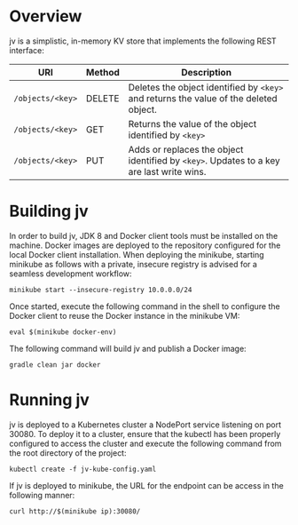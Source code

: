 # Overview

jv is a simplistic, in-memory KV store that implements the following REST interface:

|URI    |Method |Description|
|-------|-------|-----------|
|``/objects/<key>``|DELETE|Deletes the object identified by ``<key>`` and returns the value of the deleted object.|
|``/objects/<key>``|GET|Returns the value of the object identified by ``<key>``|
|``/objects/<key>``|PUT|Adds or replaces the object identified by ``<key>``.  Updates to a key are last write wins.|

# Building jv

In order to build jv, JDK 8 and Docker client tools must be installed on the machine.  Docker images are deployed to the repository configured for the local Docker client installation.  When deploying the minikube, starting minikube as follows with a private, insecure registry is advised for a seamless development workflow:

```
minikube start --insecure-registry 10.0.0.0/24
```

Once started, execute the following command in the shell to configure the Docker client to reuse the Docker instance in the minikube VM:

```
eval $(minikube docker-env)
```

The following command will build jv and publish a Docker image:

```
gradle clean jar docker
```

# Running jv

jv is deployed to a Kubernetes cluster a NodePort service listening on port 30080.  To deploy it to a cluster, ensure that the kubectl has been properly configured to access the cluster and execute the following command from the root directory of the project:

```
kubectl create -f jv-kube-config.yaml
```

If jv is deployed to minikube, the URL for the endpoint can be access in the following manner:

```
curl http://$(minikube ip):30080/
```
